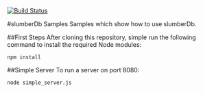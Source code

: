 [![Build Status](https://travis-ci.org/QuantumConcepts/slumber-db-samples.svg?branch=master)](https://travis-ci.org/QuantumConcepts/slumber-db-samples)

#slumberDb Samples
Samples which show how to use slumberDb.

##First Steps
After cloning this repository, simple run the following command to install the required Node modules:

    npm install

##Simple Server
To run a server on port 8080:

    node simple_server.js